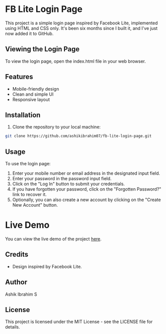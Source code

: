 # FB Lite Login Page

This project is a simple login page inspired by Facebook Lite, implemented using HTML and CSS only.
It's been six months since I built it, and I've just now added it to GitHub.

## Viewing the Login Page

To view the login page, open the index.html file in your web browser.

## Features

- Mobile-friendly design
- Clean and simple UI
- Responsive layout

## Installation

1. Clone the repository to your local machine:

```bash
git clone https://github.com/ashikibrahim07/fb-lite-login-page.git
```
## Usage

To use the login page:

1. Enter your mobile number or email address in the designated input field.
2. Enter your password in the password input field.
3. Click on the "Log In" button to submit your credentials.
4. If you have forgotten your password, click on the "Forgotten Password?" link to recover it.
5. Optionally, you can also create a new account by clicking on the "Create New Account" button.

# Live Demo

You can view the live demo of the project [here](https://ashikibrahim07.github.io/fb-lite-login-page/).

## Credits

- Design inspired by Facebook Lite.

## Author

Ashik Ibrahim S

## License

This project is licensed under the MIT License - see the LICENSE file for details.
